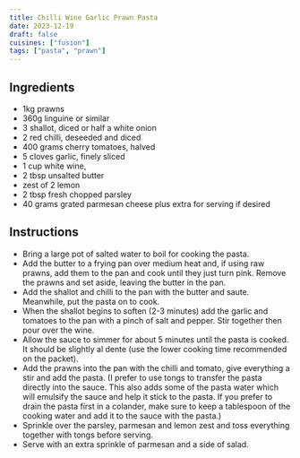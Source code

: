 ```yaml
---
title: Chilli Wine Garlic Prawn Pasta
date: 2023-12-19
draft: false
cuisines: ["fusion"]
tags: ["pasta", "prawn"]
---
```


## Ingredients
- 1kg prawns
- 360g linguine or similar
- 3 shallot, diced or half a white onion
- 2 red chilli, deseeded and diced
- 400 grams cherry tomatoes, halved
- 5 cloves garlic, finely sliced
- 1 cup white wine,
- 2 tbsp unsalted butter
- zest of 2 lemon
- 2 tbsp fresh chopped parsley
- 40 grams grated parmesan cheese plus extra for serving if desired

## Instructions
- Bring a large pot of salted water to boil for cooking the pasta.
- Add the butter to a frying pan over medium heat and, if using raw prawns, add them to the pan and cook until they just turn pink. Remove the prawns and set aside, leaving the butter in the pan.
- Add the shallot and chilli to the pan with the butter and saute. Meanwhile, put the pasta on to cook.
- When the shallot begins to soften (2-3 minutes) add the garlic and tomatoes to the pan with a pinch of salt and pepper. Stir together then pour over the wine.
- Allow the sauce to simmer for about 5 minutes until the pasta is cooked. It should be slightly al dente (use the lower cooking time recommended on the packet).
- Add the prawns into the pan with the chilli and tomato, give everything a stir and add the pasta. (I prefer to use tongs to transfer the pasta directly into the sauce. This also adds some of the pasta water which will emulsify the sauce and help it stick to the pasta. If you prefer to drain the pasta first in a colander, make sure to keep a tablespoon of the cooking water and add it to the sauce with the pasta.)
- Sprinkle over the parsley, parmesan and lemon zest and toss everything together with tongs before serving.
- Serve with an extra sprinkle of parmesan and a side of salad.

